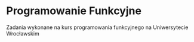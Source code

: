 # Programowanie Funkcyjne

Zadania wykonane na kurs programowania funkcyjnego na Uniwersytecie Wrocławskim
